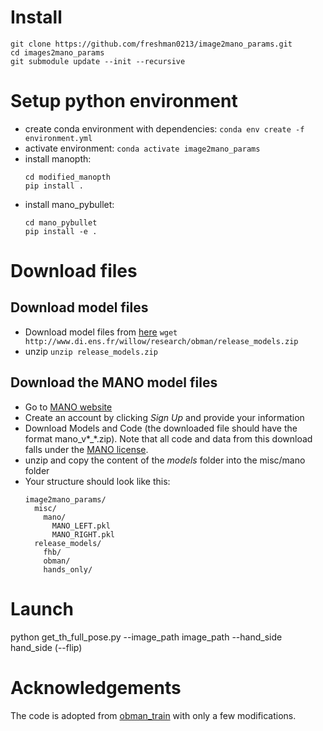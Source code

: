 # Install

```
git clone https://github.com/freshman0213/image2mano_params.git
cd images2mano_params
git submodule update --init --recursive
```


# Setup python environment

- create conda environment with dependencies: `conda env create -f environment.yml`
- activate environment: `conda activate image2mano_params`
- install manopth:
  ```
  cd modified_manopth
  pip install .
  ```
- install mano_pybullet:
  ```
  cd mano_pybullet
  pip install -e .
  ```

# Download files

## Download model files

- Download model files from [here](http://www.di.ens.fr/willow/research/obman/release_models.zip) `wget http://www.di.ens.fr/willow/research/obman/release_models.zip`
- unzip `unzip release_models.zip`

## Download the MANO model files

- Go to [MANO website](http://mano.is.tue.mpg.de/)
- Create an account by clicking *Sign Up* and provide your information
- Download Models and Code (the downloaded file should have the format mano_v*_*.zip). Note that all code and data from this download falls under the [MANO license](http://mano.is.tue.mpg.de/license).
- unzip and copy the content of the *models* folder into the misc/mano folder
- Your structure should look like this:
  ```
  image2mano_params/
    misc/
      mano/
        MANO_LEFT.pkl
        MANO_RIGHT.pkl
    release_models/
      fhb/
      obman/
      hands_only/
  ```


# Launch

python get_th_full_pose.py --image_path image_path --hand_side hand_side (--flip)


# Acknowledgements

The code is adopted from [obman_train](https://github.com/hassony2/obman_train) with only a few modifications.